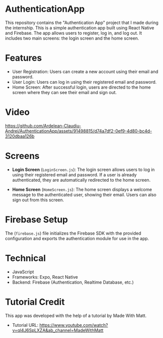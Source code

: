 # AuthenticationApp

This repository contains the "Authentication App" project that I made during the internship. This is a simple authentication app built using React Native and Firebase. The app allows users to register, log in, and log out. It includes two main screens: the login screen and the home screen.

# Features
* User Registration: Users can create a new account using their email and password.
* User Login: Users can log in using their registered email and password.
* Home Screen: After successful login, users are directed to the home screen where they can see their email and sign out.

# Video


https://github.com/Ardelean-Claudiu-Andrei/AuthenticationApp/assets/91498815/d74a7df2-0ef9-4d80-bc4d-3120dbaa126b


# Screens
* **Login Screen** (`LoginScreen.js`):
  The login screen allows users to log in using their registered email and password. If a user is already authenticated, they are automatically redirected to the home screen.
  
* **Home Screen** (`HomeScreen.js`):
  The home screen displays a welcome message to the authenticated user, showing their email. Users can also sign out from this screen.

# Firebase Setup 
The (`firebase.js`) file initializes the Firebase SDK with the provided configuration and exports the authentication module for use in the app.

# Technical
* JavaScript
* Frameworks: Expo, React Native
* Backend: Firebase (Authentication, Realtime Database, etc.)

# Tutorial Credit

This app was developed with the help of a tutorial by Made With Matt. 
- Tutorial URL: https://www.youtube.com/watch?v=ql4J6SpLXZA&ab_channel=MadeWithMatt
